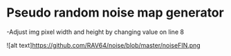 # Pseudo random noise map generator

-Adjust img pixel width and height by changing value on line 8

![alt text]https://github.com/RAV64/noise/blob/master/noiseFIN.png
